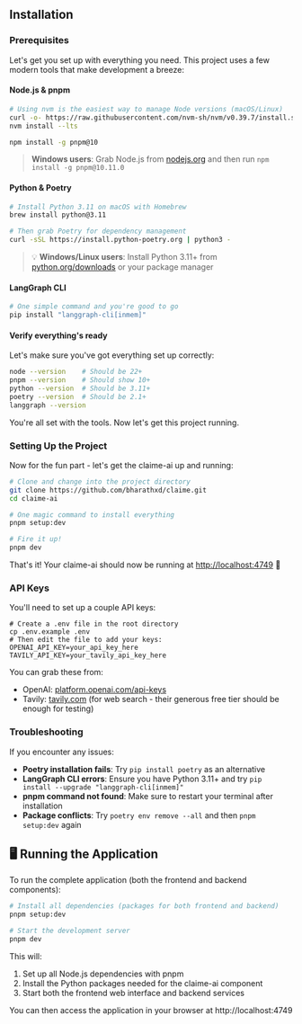 ## Installation

### Prerequisites

Let's get you set up with everything you need. This project uses a few modern tools that make development a breeze:

#### Node.js & pnpm

```bash
# Using nvm is the easiest way to manage Node versions (macOS/Linux)
curl -o- https://raw.githubusercontent.com/nvm-sh/nvm/v0.39.7/install.sh | bash
nvm install --lts

npm install -g pnpm@10
```

> **Windows users**: Grab Node.js from [nodejs.org](https://nodejs.org/) and then run `npm install -g pnpm@10.11.0`

#### Python & Poetry

```bash
# Install Python 3.11 on macOS with Homebrew
brew install python@3.11

# Then grab Poetry for dependency management
curl -sSL https://install.python-poetry.org | python3 -
```

> 💡 **Windows/Linux users**: Install Python 3.11+ from [python.org/downloads](https://www.python.org/downloads/) or your package manager

#### LangGraph CLI

```bash
# One simple command and you're good to go
pip install "langgraph-cli[inmem]"
```

#### Verify everything's ready

Let's make sure you've got everything set up correctly:

```bash
node --version    # Should be 22+
pnpm --version    # Should show 10+
python --version  # Should be 3.11+
poetry --version  # Should be 2.1+
langgraph --version
```

You're all set with the tools. Now let's get this project running.

### Setting Up the Project

Now for the fun part - let's get the claime-ai up and running:

```bash
# Clone and change into the project directory
git clone https://github.com/bharathxd/claime.git
cd claime-ai

# One magic command to install everything
pnpm setup:dev

# Fire it up!
pnpm dev
```

That's it! Your claime-ai should now be running at [http://localhost:4749](http://localhost:4749) 🚀

### API Keys

You'll need to set up a couple API keys:

```
# Create a .env file in the root directory
cp .env.example .env
# Then edit the file to add your keys:
OPENAI_API_KEY=your_api_key_here
TAVILY_API_KEY=your_tavily_api_key_here
```

You can grab these from:
* OpenAI: [platform.openai.com/api-keys](https://platform.openai.com/api-keys)
* Tavily: [tavily.com](https://tavily.com/) (for web search - their generous free tier should be enough for testing)

### Troubleshooting

If you encounter any issues:

- **Poetry installation fails**: Try `pip install poetry` as an alternative
- **LangGraph CLI errors**: Ensure you have Python 3.11+ and try `pip install --upgrade "langgraph-cli[inmem]"`
- **pnpm command not found**: Make sure to restart your terminal after installation
- **Package conflicts**: Try `poetry env remove --all` and then `pnpm setup:dev` again

## 🖥️ Running the Application

To run the complete application (both the frontend and backend components):

```bash
# Install all dependencies (packages for both frontend and backend)
pnpm setup:dev

# Start the development server
pnpm dev
```

This will:
1. Set up all Node.js dependencies with pnpm
2. Install the Python packages needed for the claime-ai component
3. Start both the frontend web interface and backend services

You can then access the application in your browser at http://localhost:4749
